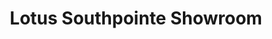 ---
title: "Lotus Southpointe Showroom"
url: /sarasota/lotus-southpointe-showroom/
shop: Autohaus
---